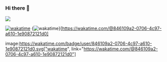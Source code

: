 ### Hi there 👋

<a href="https://wakatime.com/@846109a2-0706-4c97-a610-1e90872121d0"><img src="https://wakatime.com/badge/user/846109a2-0706-4c97-a610-1e90872121d0.svg"></a>

[![wakatime](https://wakatime.com/badge/user/846109a2-0706-4c97-a610-1e90872121d0.svg)](https://wakatime.com/@846109a2-0706-4c97-a610-1e90872121d0)
{<img src="https://wakatime.com/badge/user/846109a2-0706-4c97-a610-1e90872121d0.svg" alt="wakatime" />}[https://wakatime.com/@846109a2-0706-4c97-a610-1e90872121d0]
<!--
**grandcanyonsmith/grandcanyonsmith** is a ✨ _special_ ✨ repository because its `README.md` (this file) appears on your GitHub profile.

Here are some ideas to get you started:

- 🔭 I’m currently working on ...
- 🌱 I’m currently learning ...
- 👯 I’m looking to collaborate on ...
- 🤔 I’m looking for help with ...
- 💬 Ask me about ...
- 📫 How to reach me: ...
- 😄 Pronouns: ...
- ⚡ Fun fact: ...
-->
<!--START_SECTION:waka--><!--END_SECTION:waka-->

image:https://wakatime.com/badge/user/846109a2-0706-4c97-a610-1e90872121d0.svg["wakatime", link="https://wakatime.com/@846109a2-0706-4c97-a610-1e90872121d0"]


